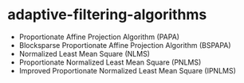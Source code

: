 # adaptive-filtering-algorithms
- Proportionate Affine Projection Algorithm (PAPA)
- Blocksparse Proportionate Affine Projection Algorithm (BSPAPA)
- Normalized Least Mean Square (NLMS)
- Proportionate Normalized Least Mean Square (PNLMS)
- Improved Proportionate Normalized Least Mean Square (IPNLMS)
